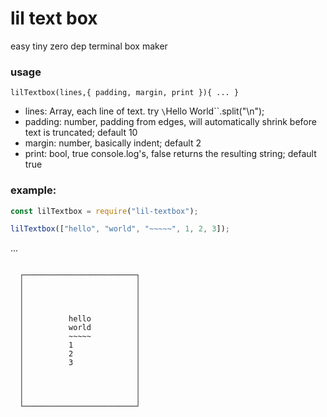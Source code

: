 # lil text box

easy tiny zero dep terminal box maker

### usage

`lilTextbox(lines,{ padding, margin, print }){ ... }`

- lines: Array<String>, each line of text. try `\`Hello World\``.split("\n");
- padding: number, padding from edges, will automatically shrink before text is truncated; default 10
- margin: number, basically indent; default 2
- print: bool, true console.log's, false returns the resulting string; default true

### example:

```javascript
const lilTextbox = require("lil-textbox");

lilTextbox(["hello", "world", "~~~~~", 1, 2, 3]);
```

...

```

  ┌─────────────────────────┐
  │                         │
  │                         │
  │                         │
  │                         │
  │          hello          │
  │          world          │
  │          ~~~~~          │
  │          1              │
  │          2              │
  │          3              │
  │                         │
  │                         │
  │                         │
  │                         │
  └─────────────────────────┘
```
